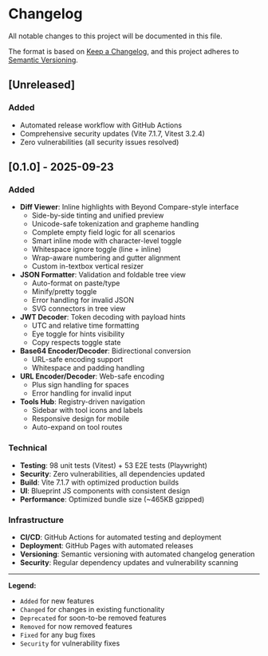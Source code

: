# Changelog

All notable changes to this project will be documented in this file.

The format is based on [Keep a Changelog](https://keepachangelog.com/en/1.0.0/),
and this project adheres to [Semantic Versioning](https://semver.org/spec/v2.0.0.html).

## [Unreleased]

### Added
- Automated release workflow with GitHub Actions
- Comprehensive security updates (Vite 7.1.7, Vitest 3.2.4)
- Zero vulnerabilities (all security issues resolved)

## [0.1.0] - 2025-09-23

### Added
- **Diff Viewer**: Inline highlights with Beyond Compare-style interface
  - Side-by-side tinting and unified preview
  - Unicode-safe tokenization and grapheme handling
  - Complete empty field logic for all scenarios
  - Smart inline mode with character-level toggle
  - Whitespace ignore toggle (line + inline)
  - Wrap-aware numbering and gutter alignment
  - Custom in-textbox vertical resizer
- **JSON Formatter**: Validation and foldable tree view
  - Auto-format on paste/type
  - Minify/pretty toggle
  - Error handling for invalid JSON
  - SVG connectors in tree view
- **JWT Decoder**: Token decoding with payload hints
  - UTC and relative time formatting
  - Eye toggle for hints visibility
  - Copy respects toggle state
- **Base64 Encoder/Decoder**: Bidirectional conversion
  - URL-safe encoding support
  - Whitespace and padding handling
- **URL Encoder/Decoder**: Web-safe encoding
  - Plus sign handling for spaces
  - Error handling for invalid input
- **Tools Hub**: Registry-driven navigation
  - Sidebar with tool icons and labels
  - Responsive design for mobile
  - Auto-expand on tool routes

### Technical
- **Testing**: 98 unit tests (Vitest) + 53 E2E tests (Playwright)
- **Security**: Zero vulnerabilities, all dependencies updated
- **Build**: Vite 7.1.7 with optimized production builds
- **UI**: Blueprint JS components with consistent design
- **Performance**: Optimized bundle size (~465KB gzipped)

### Infrastructure
- **CI/CD**: GitHub Actions for automated testing and deployment
- **Deployment**: GitHub Pages with automated releases
- **Versioning**: Semantic versioning with automated changelog generation
- **Security**: Regular dependency updates and vulnerability scanning

---

**Legend:**
- `Added` for new features
- `Changed` for changes in existing functionality
- `Deprecated` for soon-to-be removed features
- `Removed` for now removed features
- `Fixed` for any bug fixes
- `Security` for vulnerability fixes

